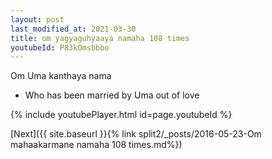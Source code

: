 ```yaml
---
layout: post
last_modified_at: 2021-03-30
title: om yagyaguhyaaya namaha 108 times
youtubeId: P83kOmsbbbo
---
```

 
 
Om Uma kanthaya nama 
 
 -  Who has been married by Uma out of love 
 
  
 
  
 
 
 
 
 
 


{% include youtubePlayer.html id=page.youtubeId %}
 
[Next]({{ site.baseurl }}{% link  split2/_posts/2016-05-23-Om mahaakarmane namaha 108 times.md%})
 
